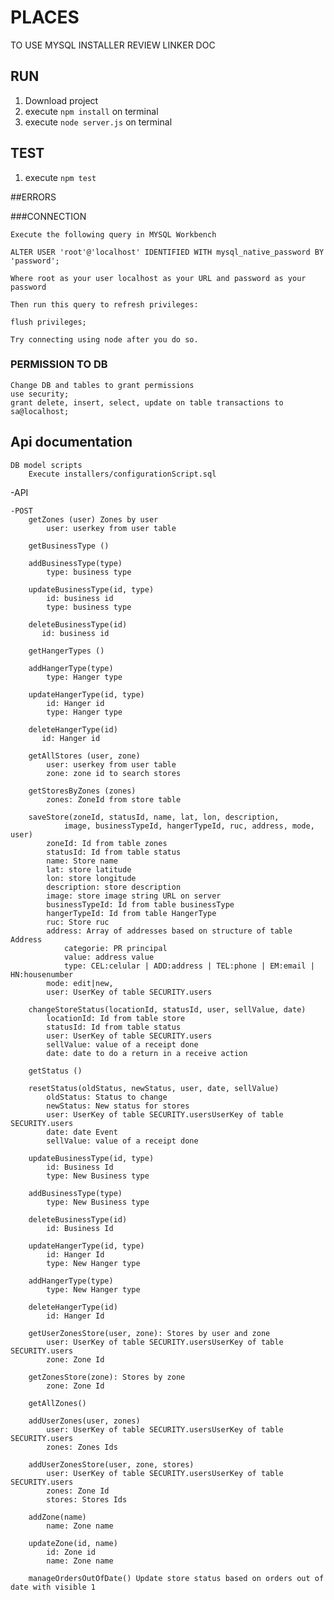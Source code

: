 # PLACES

TO USE MYSQL INSTALLER REVIEW LINKER DOC

## RUN

1. Download project
2. execute `npm install` on terminal
3. execute `node server.js` on terminal

## TEST

1. execute `npm test`

##ERRORS

###CONNECTION

    Execute the following query in MYSQL Workbench
    
    ALTER USER 'root'@'localhost' IDENTIFIED WITH mysql_native_password BY 'password';
    
    Where root as your user localhost as your URL and password as your password
    
    Then run this query to refresh privileges:
    
    flush privileges;
    
    Try connecting using node after you do so.

### PERMISSION TO DB

    Change DB and tables to grant permissions
    use security;
    grant delete, insert, select, update on table transactions to sa@localhost;

## Api documentation

    DB model scripts
        Execute installers/configurationScript.sql

-API

    -POST
        getZones (user) Zones by user
            user: userkey from user table

        getBusinessType ()

        addBusinessType(type)
            type: business type

        updateBusinessType(id, type)
            id: business id
            type: business type

        deleteBusinessType(id)
           id: business id

        getHangerTypes ()

        addHangerType(type)
            type: Hanger type

        updateHangerType(id, type)
            id: Hanger id
            type: Hanger type

        deleteHangerType(id)
           id: Hanger id

        getAllStores (user, zone)
            user: userkey from user table
            zone: zone id to search stores

        getStoresByZones (zones)
            zones: ZoneId from store table

        saveStore(zoneId, statusId, name, lat, lon, description,
                image, businessTypeId, hangerTypeId, ruc, address, mode, user)
            zoneId: Id from table zones
            statusId: Id from table status
            name: Store name
            lat: store latitude
            lon: store longitude
            description: store description
            image: store image string URL on server
            businessTypeId: Id from table businessType
            hangerTypeId: Id from table HangerType
            ruc: Store ruc
            address: Array of addresses based on structure of table Address
                categorie: PR principal
                value: address value
                type: CEL:celular | ADD:address | TEL:phone | EM:email | HN:housenumber
            mode: edit|new,
            user: UserKey of table SECURITY.users

        changeStoreStatus(locationId, statusId, user, sellValue, date)
            locationId: Id from table store
            statusId: Id from table status
            user: UserKey of table SECURITY.users
            sellValue: value of a receipt done
            date: date to do a return in a receive action

        getStatus ()
        
        resetStatus(oldStatus, newStatus, user, date, sellValue)
            oldStatus: Status to change
            newStatus: New status for stores
            user: UserKey of table SECURITY.usersUserKey of table SECURITY.users
            date: date Event
            sellValue: value of a receipt done
        
        updateBusinessType(id, type)
            id: Business Id
            type: New Business type

        addBusinessType(type)
            type: New Business type

        deleteBusinessType(id)
            id: Business Id

        updateHangerType(id, type)
            id: Hanger Id
            type: New Hanger type

        addHangerType(type)
            type: New Hanger type

        deleteHangerType(id)
            id: Hanger Id

        getUserZonesStore(user, zone): Stores by user and zone
            user: UserKey of table SECURITY.usersUserKey of table SECURITY.users
            zone: Zone Id

        getZonesStore(zone): Stores by zone
            zone: Zone Id

        getAllZones()

        addUserZones(user, zones)
            user: UserKey of table SECURITY.usersUserKey of table SECURITY.users
            zones: Zones Ids
        
        addUserZonesStore(user, zone, stores)
            user: UserKey of table SECURITY.usersUserKey of table SECURITY.users
            zones: Zone Id
            stores: Stores Ids

        addZone(name)
            name: Zone name

        updateZone(id, name)
            id: Zone id
            name: Zone name

        manageOrdersOutOfDate() Update store status based on orders out of date with visible 1